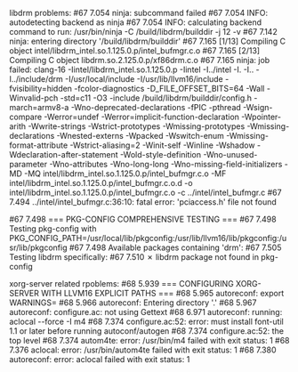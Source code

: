 
libdrm problems:
#67 7.054 ninja: subcommand failed
#67 7.054 INFO: autodetecting backend as ninja
#67 7.054 INFO: calculating backend command to run: /usr/bin/ninja -C /build/libdrm/builddir -j 12 -v
#67 7.142 ninja: entering directory '/build/libdrm/builddir'
#67 7.165 [1/13] Compiling C object intel/libdrm_intel.so.1.125.0.p/intel_bufmgr.c.o
#67 7.165 [2/13] Compiling C object libdrm.so.2.125.0.p/xf86drm.c.o
#67 7.165 ninja: job failed: clang-16 -Iintel/libdrm_intel.so.1.125.0.p -Iintel -I../intel -I. -I.. -I../include/drm -I/usr/local/include -I/usr/lib/llvm16/include -fvisibility=hidden -fcolor-diagnostics -D_FILE_OFFSET_BITS=64 -Wall -Winvalid-pch -std=c11 -O3 -include /build/libdrm/builddir/config.h -march=armv8-a -Wno-deprecated-declarations -fPIC -pthread -Wsign-compare -Werror=undef -Werror=implicit-function-declaration -Wpointer-arith -Wwrite-strings -Wstrict-prototypes -Wmissing-prototypes -Wmissing-declarations -Wnested-externs -Wpacked -Wswitch-enum -Wmissing-format-attribute -Wstrict-aliasing=2 -Winit-self -Winline -Wshadow -Wdeclaration-after-statement -Wold-style-definition -Wno-unused-parameter -Wno-attributes -Wno-long-long -Wno-missing-field-initializers -MD -MQ intel/libdrm_intel.so.1.125.0.p/intel_bufmgr.c.o -MF intel/libdrm_intel.so.1.125.0.p/intel_bufmgr.c.o.d -o intel/libdrm_intel.so.1.125.0.p/intel_bufmgr.c.o -c ../intel/intel_bufmgr.c
#67 7.494 ../intel/intel_bufmgr.c:36:10: fatal error: 'pciaccess.h' file not found

#67 7.498 === PKG-CONFIG COMPREHENSIVE TESTING ===
#67 7.498 Testing pkg-config with PKG_CONFIG_PATH=/usr/local/lib/pkgconfig:/usr/lib/llvm16/lib/pkgconfig:/usr/lib/pkgconfig
#67 7.498 Available packages containing 'drm':
#67 7.505 Testing libdrm specifically:
#67 7.510 ✗ libdrm package not found in pkg-config

xorg-server related rpoblems:
#68 5.939 === CONFIGURING XORG-SERVER WITH LLVM16 EXPLICIT PATHS ===
#68 5.965 autoreconf: export WARNINGS=
#68 5.966 autoreconf: Entering directory '.'
#68 5.967 autoreconf: configure.ac: not using Gettext
#68 6.971 autoreconf: running: aclocal --force -I m4
#68 7.374 configure.ac:52: error: must install font-util 1.1 or later before running autoconf/autogen
#68 7.374 configure.ac:52: the top level
#68 7.374 autom4te: error: /usr/bin/m4 failed with exit status: 1
#68 7.376 aclocal: error: /usr/bin/autom4te failed with exit status: 1
#68 7.380 autoreconf: error: aclocal failed with exit status: 1